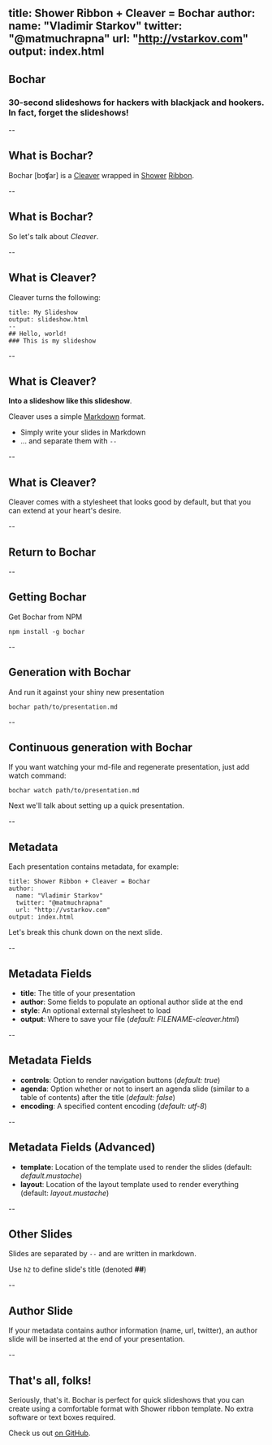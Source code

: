 title: Shower Ribbon + Cleaver = Bochar
author:
  name: "Vladimir Starkov"
  twitter: "@matmuchrapna"
  url: "http://vstarkov.com"
output: index.html
--

## Bochar
### 30-second slideshows for hackers with blackjack and hookers. In fact, forget the slideshows!

--

## What is Bochar?

Bochar <span class="font-family: monospace;">[bɔʧar]</span> is a [Cleaver](http://jdan.github.io/cleaver/) wrapped in [Shower](https://github.com/shower/shower) [Ribbon](http://shwr.me/shower/themes/ribbon/).

--

## What is Bochar?

So let's talk about *Cleaver*.

--

## What is Cleaver?

Cleaver turns the following:

    title: My Slideshow
    output: slideshow.html
    --
    ## Hello, world!
    ### This is my slideshow

--

## What is Cleaver?

**Into a slideshow like this slideshow**.

Cleaver uses a simple [Markdown](http://daringfireball.net/projects/markdown/)
format.

* Simply write your slides in Markdown
* … and separate them with `--`

--

## What is Cleaver?

Cleaver comes with a stylesheet that looks good by default, but that you
can extend at your heart's desire.

--

## Return to Bochar

--

## Getting Bochar

Get Bochar from NPM

`npm install -g bochar`

--

## Generation with Bochar

And run it against your shiny new presentation

`bochar path/to/presentation.md`

--

## Continuous generation with Bochar

If you want watching your md-file and regenerate presentation, just add watch command:

`bochar watch path/to/presentation.md`

Next we'll talk about setting up a quick presentation.

--

## Metadata

Each presentation contains metadata, for example:

    title: Shower Ribbon + Cleaver = Bochar
    author:
      name: "Vladimir Starkov"
      twitter: "@matmuchrapna"
      url: "http://vstarkov.com"
    output: index.html

Let's break this chunk down on the next slide.

--

## Metadata Fields

* **title**: The title of your presentation
* **author**: Some fields to populate an optional author slide at the end
* **style**: An optional external stylesheet to load
* **output**: Where to save your file (*default: FILENAME-cleaver.html*)

--

## Metadata Fields
* **controls**: Option to render navigation buttons (*default: true*)
* **agenda**: Option whether or not to insert an agenda slide (similar to a table of contents) after the title (*default: false*)
* **encoding**: A specified content encoding (*default: utf-8*)

--

## Metadata Fields (Advanced)
* **template**: Location of the template used to render the slides (default:
 *default.mustache*)
* **layout**: Location of the layout template used to render everything (default:
 *layout.mustache*)

--

## Other Slides

Slides are separated by `--` and are written in markdown.

Use `h2` to define slide's title (denoted **##**)

--

## Author Slide

If your metadata contains author information (name, url, twitter), an author
slide will be inserted at the end of your presentation.

--

## That's all, folks!

Seriously, that's it. Bochar is perfect for quick slideshows that you can
create using a comfortable format with Shower ribbon template.
No extra software or text boxes required.

Check us out [on GitHub](http://github.com/matmuchrapna/bochar).

![](https://secure.gaug.es/track.gif?h[site_id]=524f5b6cf5a1f577a2000180&h[resource]=https%3A%2F%2Fgithub.com%2Fmatmuchrapna%2Fbochar%2FREADME.md)

<script type="text/javascript">
  var _gauges = _gauges || [];
  (function() {
    var t   = document.createElement('script');
    t.type  = 'text/javascript';
    t.async = true;
    t.id    = 'gauges-tracker';
    t.setAttribute('data-site-id', '524f5b6cf5a1f577a2000180');
    t.src = '//secure.gaug.es/track.js';
    var s = document.getElementsByTagName('script')[0];
    s.parentNode.insertBefore(t, s);
  })();
</script>